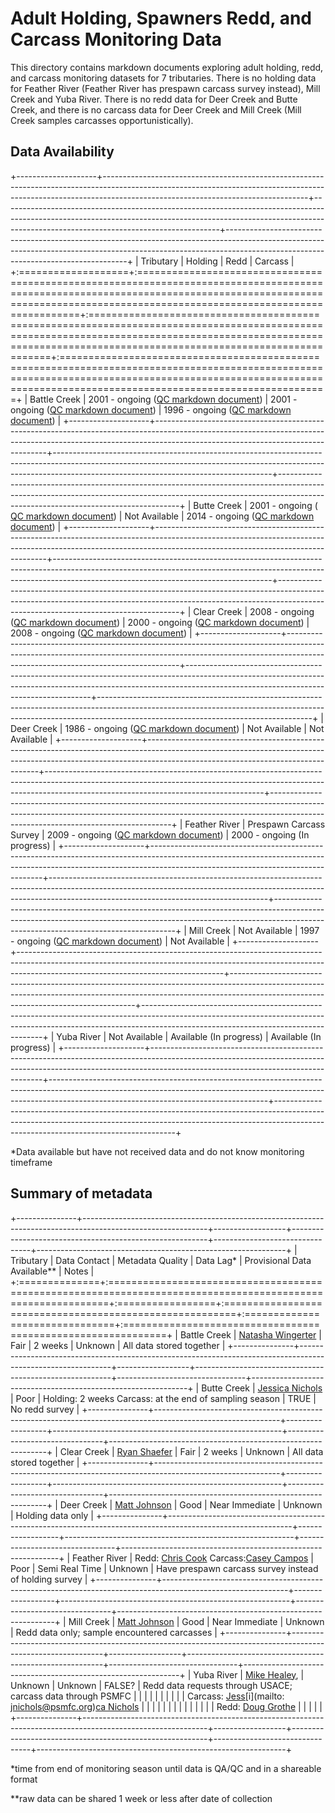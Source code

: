 # Adult Holding, Spawners Redd, and Carcass Monitoring Data

This directory contains markdown documents exploring adult holding, redd, and carcass monitoring datasets for 7 tributaries. There is no holding data for Feather River (Feather River has prespawn carcass survey instead), Mill Creek and Yuba River. There is no redd data for Deer Creek and Butte Creek, and there is no carcass data for Deer Creek and Mill Creek (Mill Creek samples carcasses opportunistically).

## Data Availability

+--------------------+---------------------------------------------------------------------------------------------------------------------------------------------------------------------------------------------------------------+------------------------------------------------------------------------------------------------------------------------------------------------------------------------------------------------------------------+-----------------------------------------------------------------------------------------------------------------------------------------------------------------------------------------------------------------+
| Tributary          | Holding                                                                                                                                                                                                       | Redd                                                                                                                                                                                                             | Carcass                                                                                                                                                                                                         |
+:===================+:==============================================================================================================================================================================================================+:=================================================================================================================================================================================================================+:================================================================================================================================================================================================================+
| Battle Creek       | 2001 - ongoing ([QC markdown document](https://github.com/FlowWest/JPE-datasets/blob/main/data-raw/qc-markdowns/adult-holding-redd-and-carcass-surveys/battle-creek/battle_holding_survey_qc.md))             | 2001 - ongoing ([QC markdown document](https://github.com/FlowWest/JPE-datasets/blob/main/data-raw/qc-markdowns/adult-holding-redd-and-carcass-surveys/battle-creek/battle_creek_redd_qc.md))                    | 1996 - ongoing ([QC markdown document](https://github.com/FlowWest/JPE-datasets/blob/main/data-raw/qc-markdowns/adult-holding-redd-and-carcass-surveys/battle-creek/battle_carcass_data_qc.md))                 |
+--------------------+---------------------------------------------------------------------------------------------------------------------------------------------------------------------------------------------------------------+------------------------------------------------------------------------------------------------------------------------------------------------------------------------------------------------------------------+-----------------------------------------------------------------------------------------------------------------------------------------------------------------------------------------------------------------+
| Butte Creek        | 2001 - ongoing ( [QC markdown document](https://github.com/FlowWest/JPE-datasets/blob/main/data-raw/qc-markdowns/adult-holding-redd-and-carcass-surveys/butte-creek/butte-creek-snorkel-survey-2001.md))      | Not Available                                                                                                                                                                                                    | 2014 - ongoing ([QC markdown document](https://github.com/FlowWest/JPE-datasets/blob/main/data-raw/qc-markdowns/adult-holding-redd-and-carcass-surveys/butte-creek/butte-2017-2020-individual-qc-checklist.md)) |
+--------------------+---------------------------------------------------------------------------------------------------------------------------------------------------------------------------------------------------------------+------------------------------------------------------------------------------------------------------------------------------------------------------------------------------------------------------------------+-----------------------------------------------------------------------------------------------------------------------------------------------------------------------------------------------------------------+
| Clear Creek        | 2008 - ongoing ([QC markdown document](https://github.com/FlowWest/JPE-datasets/blob/main/data-raw/qc-markdowns/adult-holding-redd-and-carcass-surveys/clear-creek/clear_creek_holding_survey_qc.md))         | 2000 - ongoing ([QC markdown document](https://github.com/FlowWest/JPE-datasets/blob/main/data-raw/qc-markdowns/adult-holding-redd-and-carcass-surveys/clear-creek/clear_creek_redds_survey_qc.md))              | 2008 - ongoing ([QC markdown document](https://github.com/FlowWest/JPE-datasets/blob/main/data-raw/qc-markdowns/adult-holding-redd-and-carcass-surveys/clear-creek/clear_creek_carcass_survey_qc.md))           |
+--------------------+---------------------------------------------------------------------------------------------------------------------------------------------------------------------------------------------------------------+------------------------------------------------------------------------------------------------------------------------------------------------------------------------------------------------------------------+-----------------------------------------------------------------------------------------------------------------------------------------------------------------------------------------------------------------+
| Deer Creek         | 1986 - ongoing ([QC markdown document](https://github.com/FlowWest/JPE-datasets/blob/main/data-raw/qc-markdowns/adult-holding-redd-and-carcass-surveys/deer-creek/deer-holding-1997-to-2020-qc-checklist.md)) | Not Available                                                                                                                                                                                                    | Not Available                                                                                                                                                                                                   |
+--------------------+---------------------------------------------------------------------------------------------------------------------------------------------------------------------------------------------------------------+------------------------------------------------------------------------------------------------------------------------------------------------------------------------------------------------------------------+-----------------------------------------------------------------------------------------------------------------------------------------------------------------------------------------------------------------+
| Feather River      | Prespawn Carcass Survey                                                                                                                                                                                       | 2009 - ongoing ([QC markdown document](https://github.com/FlowWest/JPE-datasets/blob/main/data-raw/qc-markdowns/adult-holding-redd-and-carcass-surveys/feather-river/feather-river-redd-survey-qc-checklist.md)) | 2000 - ongoing (In progress)                                                                                                                                                                                    |
+--------------------+---------------------------------------------------------------------------------------------------------------------------------------------------------------------------------------------------------------+------------------------------------------------------------------------------------------------------------------------------------------------------------------------------------------------------------------+-----------------------------------------------------------------------------------------------------------------------------------------------------------------------------------------------------------------+
| Mill Creek         | Not Available                                                                                                                                                                                                 | 1997 - ongoing ([QC markdown document](https://github.com/FlowWest/JPE-datasets/blob/main/data-raw/qc-markdowns/adult-holding-redd-and-carcass-surveys/mill-creek/mill-creek-redd-survey-qc-checklist.md))       | Not Available                                                                                                                                                                                                   |
+--------------------+---------------------------------------------------------------------------------------------------------------------------------------------------------------------------------------------------------------+------------------------------------------------------------------------------------------------------------------------------------------------------------------------------------------------------------------+-----------------------------------------------------------------------------------------------------------------------------------------------------------------------------------------------------------------+
| Yuba River         | Not Available                                                                                                                                                                                                 | Available (In progress)                                                                                                                                                                                          | Available (In progress)                                                                                                                                                                                         |
+--------------------+---------------------------------------------------------------------------------------------------------------------------------------------------------------------------------------------------------------+------------------------------------------------------------------------------------------------------------------------------------------------------------------------------------------------------------------+-----------------------------------------------------------------------------------------------------------------------------------------------------------------------------------------------------------------+

\*Data available but have not received data and do not know monitoring timeframe

## Summary of metadata

+---------------+-------------------------------------------------------------------------------------------------------------+------------------+---------------------------------------------------------+--------------------------------+--------------------------------------------------------------+
| Tributary     | Data Contact                                                                                                | Metadata Quality | Data Lag\*                                              | Provisional Data Available\*\* | Notes                                                        |
+:==============+:============================================================================================================+:=================+:========================================================+:===============================+:=============================================================+
| Battle Creek  | [Natasha Wingerter](mailto:natasha_wingerter@fws.gov)                                                       | Fair             | 2 weeks                                                 | Unknown                        | All data stored together                                     |
+---------------+-------------------------------------------------------------------------------------------------------------+------------------+---------------------------------------------------------+--------------------------------+--------------------------------------------------------------+
| Butte Creek   | [Jessica Nichols](Jessica.Nichols@Wildlife.ca.gov)                                                          | Poor             | Holding: 2 weeks Carcass: at the end of sampling season | TRUE                           | No redd survey                                               |
+---------------+-------------------------------------------------------------------------------------------------------------+------------------+---------------------------------------------------------+--------------------------------+--------------------------------------------------------------+
| Clear Creek   | [Ryan Shaefer](mailto:rayn_a_schaefer@fws.gov)                                                              | Fair             | 2 weeks                                                 | Unknown                        | All data stored together                                     |
+---------------+-------------------------------------------------------------------------------------------------------------+------------------+---------------------------------------------------------+--------------------------------+--------------------------------------------------------------+
| Deer Creek    | [Matt Johnson](mailto:Matt.Johnson@wildlife.ca.gov)                                                         | Good             | Near Immediate                                          | Unknown                        | Holding data only                                            |
+---------------+-------------------------------------------------------------------------------------------------------------+------------------+---------------------------------------------------------+--------------------------------+--------------------------------------------------------------+
| Feather River | Redd: [Chris Cook](mailto:Chris.Cook@water.ca.gov) Carcass:[Casey Campos](mailto:Casey.Campos@water.ca.gov) | Poor             | Semi Real Time                                          | Unknown                        | Have prespawn carcass survey instead of holding survey       |
+---------------+-------------------------------------------------------------------------------------------------------------+------------------+---------------------------------------------------------+--------------------------------+--------------------------------------------------------------+
| Mill Creek    | [Matt Johnson](mailto:Matt.Johnson@wildlife.ca.gov)                                                         | Good             | Near Immediate                                          | Unknown                        | Redd data only; sample encountered carcasses                 |
+---------------+-------------------------------------------------------------------------------------------------------------+------------------+---------------------------------------------------------+--------------------------------+--------------------------------------------------------------+
| Yuba River    | [Mike Healey](mailto:Mike.Healey@wildlife.ca.gov),                                                          | Unknown          | Unknown                                                 | FALSE?                         | Redd data requests through USACE; carcass data through PSMFC |
|               |                                                                                                             |                  |                                                         |                                |                                                              |
|               | Carcass: [Jess](mailto:jnichols@psmfc.org)[i](mailto: jnichols@psmfc.org)[ca Nichols](jnichols@psmfc.org)   |                  |                                                         |                                |                                                              |
|               |                                                                                                             |                  |                                                         |                                |                                                              |
|               | Redd: [Doug Grothe](mailto:doug.grothe@usace.army.mil)                                                      |                  |                                                         |                                |                                                              |
+---------------+-------------------------------------------------------------------------------------------------------------+------------------+---------------------------------------------------------+--------------------------------+--------------------------------------------------------------+

\*time from end of monitoring season until data is QA/QC and in a shareable format

\*\*raw data can be shared 1 week or less after date of collection
